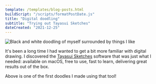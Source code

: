 ```yaml
---
template: /templates/blog-posts.html
buildScript: "/scripts/formatPostDate.js"
title: "Digital doodling"
subtitle: "Trying out Tayasui Sketches"
dateCreated: "2021-12-25"
---
```


![Black and white doodling of myself surrounded by things I like](/images/20211225_me-patchwork.webp)

It's been a long time I had wanted to get a bit more familiar with digital drawing. I discovered the [Tayasui Sketches](https://tayasui.com/sketches/) software that was just what I needed: available on macOS, free to use, fast to learn, delivering great results out of the box.

Above is one of the first doodles I made using that tool!
